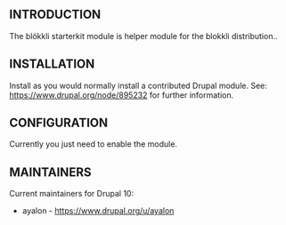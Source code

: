 ## INTRODUCTION

The blökkli starterkit module is helper module for the blokkli distribution..

## INSTALLATION

Install as you would normally install a contributed Drupal module.
See: https://www.drupal.org/node/895232 for further information.

## CONFIGURATION

Currently you just need to enable the module.

## MAINTAINERS

Current maintainers for Drupal 10:

- ayalon - https://www.drupal.org/u/ayalon

